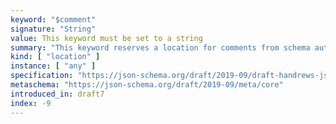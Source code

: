 ```yaml
---
keyword: "$comment"
signature: "String"
value: This keyword must be set to a string
summary: "This keyword reserves a location for comments from schema authors to readers or maintainers of the schema."
kind: [ "location" ]
instance: [ "any" ]
specification: "https://json-schema.org/draft/2019-09/draft-handrews-json-schema-02#rfc.section.8.3"
metaschema: "https://json-schema.org/draft/2019-09/meta/core"
introduced_in: draft7
index: -9
---
```

